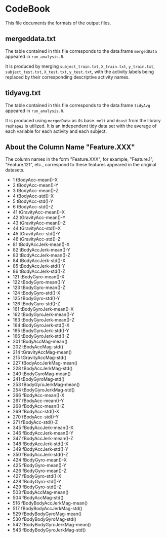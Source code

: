 CodeBook
========

This file documents the formats of the output files.

mergeddata.txt
--------------

The table contained in this file corresponds to the
data.frame `mergedData` appeared in `run_analysis.R`.

It is produced by merging `subject_train.txt`, `X_train.txt`, `y_train.txt`,
`subject_test.txt`, `X_test.txt`, `y_test.txt`, with the activity labels being
replaced by their corresponding descriptive activity names.


tidyavg.txt
-----------

The table contained in this file corresponds to the
data.frame `tidyAvg` appeared in `run_analysis.R`.

It is produced using `mergedData` as its base. `melt` and `dcast` from the
library `reshape2` is utilized. It is an independent tidy data set with
the average of each variable for each activity and each subject.

About the Column Name "Feature.XXX"
-----------------------------------

The column names in the form "Feature.XXX", for example, "Feature.1",
"Feature.121", etc., correspond to these features appeared in the original
datasets.

* 1 tBodyAcc-mean()-X
* 2 tBodyAcc-mean()-Y
* 3 tBodyAcc-mean()-Z
* 4 tBodyAcc-std()-X
* 5 tBodyAcc-std()-Y
* 6 tBodyAcc-std()-Z
* 41 tGravityAcc-mean()-X
* 42 tGravityAcc-mean()-Y
* 43 tGravityAcc-mean()-Z
* 44 tGravityAcc-std()-X
* 45 tGravityAcc-std()-Y
* 46 tGravityAcc-std()-Z
* 81 tBodyAccJerk-mean()-X
* 82 tBodyAccJerk-mean()-Y
* 83 tBodyAccJerk-mean()-Z
* 84 tBodyAccJerk-std()-X
* 85 tBodyAccJerk-std()-Y
* 86 tBodyAccJerk-std()-Z
* 121 tBodyGyro-mean()-X
* 122 tBodyGyro-mean()-Y
* 123 tBodyGyro-mean()-Z
* 124 tBodyGyro-std()-X
* 125 tBodyGyro-std()-Y
* 126 tBodyGyro-std()-Z
* 161 tBodyGyroJerk-mean()-X
* 162 tBodyGyroJerk-mean()-Y
* 163 tBodyGyroJerk-mean()-Z
* 164 tBodyGyroJerk-std()-X
* 165 tBodyGyroJerk-std()-Y
* 166 tBodyGyroJerk-std()-Z
* 201 tBodyAccMag-mean()
* 202 tBodyAccMag-std()
* 214 tGravityAccMag-mean()
* 215 tGravityAccMag-std()
* 227 tBodyAccJerkMag-mean()
* 228 tBodyAccJerkMag-std()
* 240 tBodyGyroMag-mean()
* 241 tBodyGyroMag-std()
* 253 tBodyGyroJerkMag-mean()
* 254 tBodyGyroJerkMag-std()
* 266 fBodyAcc-mean()-X
* 267 fBodyAcc-mean()-Y
* 268 fBodyAcc-mean()-Z
* 269 fBodyAcc-std()-X
* 270 fBodyAcc-std()-Y
* 271 fBodyAcc-std()-Z
* 345 fBodyAccJerk-mean()-X
* 346 fBodyAccJerk-mean()-Y
* 347 fBodyAccJerk-mean()-Z
* 348 fBodyAccJerk-std()-X
* 349 fBodyAccJerk-std()-Y
* 350 fBodyAccJerk-std()-Z
* 424 fBodyGyro-mean()-X
* 425 fBodyGyro-mean()-Y
* 426 fBodyGyro-mean()-Z
* 427 fBodyGyro-std()-X
* 428 fBodyGyro-std()-Y
* 429 fBodyGyro-std()-Z
* 503 fBodyAccMag-mean()
* 504 fBodyAccMag-std()
* 516 fBodyBodyAccJerkMag-mean()
* 517 fBodyBodyAccJerkMag-std()
* 529 fBodyBodyGyroMag-mean()
* 530 fBodyBodyGyroMag-std()
* 542 fBodyBodyGyroJerkMag-mean()
* 543 fBodyBodyGyroJerkMag-std()
